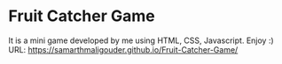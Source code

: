 # Fruit Catcher Game
It is a mini game developed by me using HTML, CSS, Javascript. Enjoy :)                                  URL: https://samarthmaligouder.github.io/Fruit-Catcher-Game/
